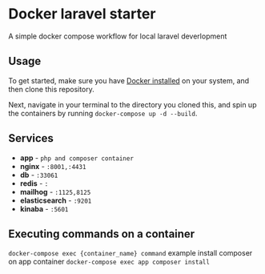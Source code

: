 # Docker laravel starter
A simple docker compose workflow for local laravel deverlopment

## Usage
To get started, make sure you have [Docker installed](https://docs.docker.com/docker-for-mac/install/) on your system, and then clone this repository.

Next, navigate in your terminal to the directory you cloned this, and spin up the containers by running `docker-compose up -d --build`.

## Services
- **app** - `php and composer container`
- **nginx** - `:8001,:4431`
- **db** - `:33061`
- **redis** - `:`
- **mailhog** - `:1125,8125`
- **elasticsearch** - `:9201`
- **kinaba** - `:5601`

## Executing commands on a container
`docker-compose exec {container_name} command` example install composer on app container `docker-compose exec app composer install`